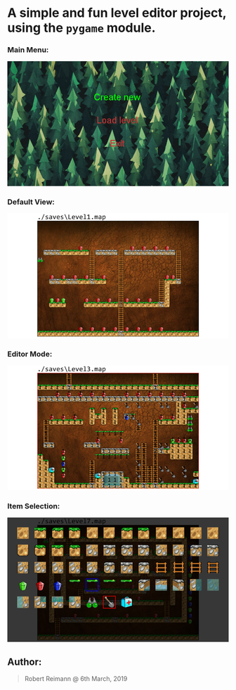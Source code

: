 # A simple and fun level editor project, using the `pygame` module. 

### Main Menu:
![](images/editor1.png)
### Default View:
![](images/editor2.png)
### Editor Mode:
![](images/editor3.png)
### Item Selection:
![](images/editor4.png)

## Author: 
> Robert Reimann
> @ 6th March, 2019